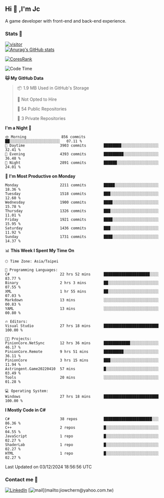 ## Hi 👋 ,I'm Jc  

A game developer with front-end and back-end experience.  

### Stats  📝
[![visitor](https://visitor-badge.glitch.me/badge?page_id=jiowchern.jiowchern&style=flat-square&color=0088cc)](https://visitor-badge.glitch.me/badge?page_id=jiowchern.jiowchern&style=flat-square&color=0088cc)  
[![Anurag's GitHub stats](https://github-readme-stats.vercel.app/api?username=jiowchern&count_private=true&&show_icons=true)](https://github.com/anuraghazra/github-readme-stats)  
<!-- [![trophy](https://github-profile-trophy.vercel.app/?username=jiowchern)](https://github.com/ryo-ma/github-profile-trophy)   -->
[![CoresRank](https://cr-ss-service.azurewebsites.net/api/ScreenShot?widget=summary&username=jiowchern)](https://cr-ss-service.azurewebsites.net/api/ScreenShot?widget=summary&username=jiowchern)


<!--START_SECTION:waka-->
![Code Time](http://img.shields.io/badge/Code%20Time-1%2C313%20hrs%2022%20mins-blue)

**🐱 My GitHub Data** 

> 📦 1.9 MB Used in GitHub's Storage 
 > 
> 🚫 Not Opted to Hire
 > 
> 📜 54 Public Repositories 
 > 
> 🔑 3 Private Repositories 
 > 
**I'm a Night 🦉** 

```text
🌞 Morning                856 commits         ██░░░░░░░░░░░░░░░░░░░░░░░   07.11 % 
🌆 Daytime                3903 commits        ████████░░░░░░░░░░░░░░░░░   32.41 % 
🌃 Evening                4393 commits        █████████░░░░░░░░░░░░░░░░   36.48 % 
🌙 Night                  2891 commits        ██████░░░░░░░░░░░░░░░░░░░   24.01 % 
```
📅 **I'm Most Productive on Monday** 

```text
Monday                   2211 commits        █████░░░░░░░░░░░░░░░░░░░░   18.36 % 
Tuesday                  1518 commits        ███░░░░░░░░░░░░░░░░░░░░░░   12.60 % 
Wednesday                1900 commits        ████░░░░░░░░░░░░░░░░░░░░░   15.78 % 
Thursday                 1326 commits        ███░░░░░░░░░░░░░░░░░░░░░░   11.01 % 
Friday                   1921 commits        ████░░░░░░░░░░░░░░░░░░░░░   15.95 % 
Saturday                 1436 commits        ███░░░░░░░░░░░░░░░░░░░░░░   11.92 % 
Sunday                   1731 commits        ████░░░░░░░░░░░░░░░░░░░░░   14.37 % 
```


📊 **This Week I Spent My Time On** 

```text
🕑︎ Time Zone: Asia/Taipei

💬 Programming Languages: 
C#                       22 hrs 52 mins      █████████████████████░░░░   83.77 % 
Binary                   2 hrs 3 mins        ██░░░░░░░░░░░░░░░░░░░░░░░   07.55 % 
XML                      1 hr 55 mins        ██░░░░░░░░░░░░░░░░░░░░░░░   07.03 % 
Markdown                 13 mins             ░░░░░░░░░░░░░░░░░░░░░░░░░   00.83 % 
YAML                     13 mins             ░░░░░░░░░░░░░░░░░░░░░░░░░   00.80 % 

🔥 Editors: 
Visual Studio            27 hrs 18 mins      █████████████████████████   100.00 % 

🐱‍💻 Projects: 
PinionCore.NetSync       12 hrs 36 mins      ████████████░░░░░░░░░░░░░   46.17 % 
PinionCore.Remote        9 hrs 51 mins       █████████░░░░░░░░░░░░░░░░   36.11 % 
PinionCore               3 hrs 15 mins       ███░░░░░░░░░░░░░░░░░░░░░░   11.94 % 
Astringent.Game20220410  57 mins             █░░░░░░░░░░░░░░░░░░░░░░░░   03.49 % 
Tools                    20 mins             ░░░░░░░░░░░░░░░░░░░░░░░░░   01.28 % 

💻 Operating System: 
Windows                  27 hrs 18 mins      █████████████████████████   100.00 % 
```

**I Mostly Code in C#** 

```text
C#                       38 repos            ██████████████████████░░░   86.36 % 
C++                      2 repos             █░░░░░░░░░░░░░░░░░░░░░░░░   04.55 % 
JavaScript               1 repo              █░░░░░░░░░░░░░░░░░░░░░░░░   02.27 % 
ShaderLab                1 repo              █░░░░░░░░░░░░░░░░░░░░░░░░   02.27 % 
HTML                     1 repo              █░░░░░░░░░░░░░░░░░░░░░░░░   02.27 % 
```




 Last Updated on 03/12/2024 18:56:56 UTC
<!--END_SECTION:waka-->



### Contact me 💬
[![LinkedIn](https://img.shields.io/badge/-JiowchernChen-0077B5?style==flat-square&logo=LinkedIn&logoColor=white)](https://www.linkedin.com/in/jiowchern-chen-4aaa90b7/) [![mail](https://img.shields.io/badge/-jiowchern%40yahoo.com.tw-blueviolet?style=flat-square&logo=yahoo!)](mailto:jiowchern@yahoo.com.tw)    

<!-- [![Linkedin Badge](https://img.shields.io/badge/-LinkedIn-blue?style=flat-square&logo=Linkedin&logoColor=white&link=https://www.linkedin.com/in/jiowchern-chen-4aaa90b7/)](https://www.linkedin.com/in/jiowchern-chen-4aaa90b7/) -->


<!--
**jiowchern/jiowchern** is a ✨ _special_ ✨ repository because its `README.md` (this file) appears on your GitHub profile.

Here are some ideas to get you started:

- 🔭 I’m currently working on ...
- 🌱 I’m currently learning ...
- 👯 I’m looking to collaborate on ...
- 🤔 I’m looking for help with ...
- 💬 Ask me about ...
- 📫 How to reach me: ...
- 😄 Pronouns: ...
- ⚡ Fun fact: ...
-->

